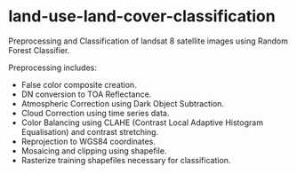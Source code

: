 # land-use-land-cover-classification

Preprocessing and Classification of landsat 8 satellite images using Random Forest Classifier.

Preprocessing includes:
- False color composite creation.
- DN conversion to TOA Reflectance.
- Atmospheric Correction using Dark Object Subtraction.
- Cloud Correction using time series data.
- Color Balancing using CLAHE (Contrast Local Adaptive Histogram Equalisation) and contrast stretching.
- Reprojection to WGS84 coordinates.
- Mosaicing and clipping using shapefile.
- Rasterize training shapefiles necessary for classification.
